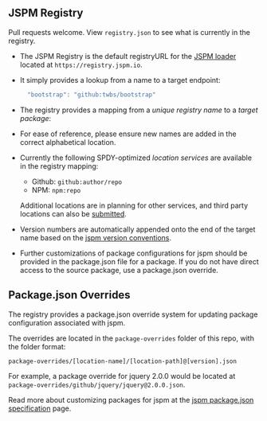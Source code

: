 JSPM Registry
---

Pull requests welcome. View `registry.json` to see what is currently in the registry.


* The JSPM Registry is the default registryURL for the [JSPM loader](https://github.com/jspm/jspm-loader) located at `https://registry.jspm.io`.

* It simply provides a lookup from a name to a target endpoint:
  ```javascript
    "bootstrap": "github:twbs/bootstrap"
  ```

* The registry provides a mapping from a _unique registry name_ to a _target package_:
  

* For ease of reference, please ensure new names are added in the correct alphabetical location.
* Currently the following SPDY-optimized _location services_ are available in the registry mapping:
  * Github: `github:author/repo`
  * NPM: `npm:repo`
  
  Additional locations are in planning for other services, and third party locations can also be [submitted](https://github.com/jspm/jspm-loader#cdn-locations).
* Version numbers are automatically appended onto the end of the target name based on the [jspm version conventions](https://github.com/jspm/jspm-loader#cdn-locations).
* Further customizations of package configurations for jspm should be provided in the package.json file
  for a package. If you do not have direct access to the source package, use a package.json override.

Package.json Overrides
---

The registry provides a package.json override system for updating package configuration associated with jspm.

The overrides are located in the `package-overrides` folder of this repo, with the folder format:

`package-overrides/[location-name]/[location-path]@[version].json`

For example, a package override for jquery 2.0.0 would be located at `package-overrides/github/jquery/jquery@2.0.0.json`.

Read more about customizing packages for jspm at the [jspm package.json specification](https://github.com/jspm/registry/wiki/Package.json-Specification) page.
